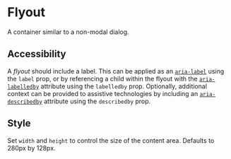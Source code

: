 # Flyout

A container similar to a non-modal dialog.

## Accessibility

A *flyout* should include a label. This can be applied as an [`aria-label`](https://developer.mozilla.org/en-US/docs/Web/Accessibility/ARIA/ARIA_Techniques/Using_the_aria-label_attribute) using the `label` prop, or by referencing a child within the flyout with the [`aria-labelledby`](https://developer.mozilla.org/en-US/docs/Web/Accessibility/ARIA/ARIA_Techniques/Using_the_aria-labelledby_attribute) attribute using the `labelledby` prop. Optionally, additional context can be provided to assistive technologies by including an [`aria-describedby`](https://developer.mozilla.org/en-US/docs/Web/Accessibility/ARIA/ARIA_Techniques/Using_the_aria-describedby_attribute) attribute using the `describedby` prop.

## Style

Set `width` and `height` to control the size of the content area. Defaults to 280px by 128px.

